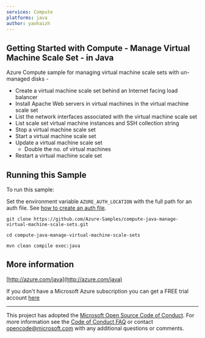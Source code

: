 ```yaml
---
services: Compute
platforms: java
author: yaohaizh
---
```


## Getting Started with Compute - Manage Virtual Machine Scale Set - in Java ##


  Azure Compute sample for managing virtual machine scale sets with un-managed disks -
   - Create a virtual machine scale set behind an Internet facing load balancer
   - Install Apache Web servers in virtual machines in the virtual machine scale set
   - List the network interfaces associated with the virtual machine scale set
   - List scale set virtual machine instances and SSH collection string
   - Stop a virtual machine scale set
   - Start a virtual machine scale set
   - Update a virtual machine scale set
     - Double the no. of virtual machines
   - Restart a virtual machine scale set
 

## Running this Sample ##

To run this sample:

Set the environment variable `AZURE_AUTH_LOCATION` with the full path for an auth file. See [how to create an auth file](https://github.com/Azure/azure-libraries-for-java/blob/master/AUTH.md).

    git clone https://github.com/Azure-Samples/compute-java-manage-virtual-machine-scale-sets.git

    cd compute-java-manage-virtual-machine-scale-sets

    mvn clean compile exec:java

## More information ##

[http://azure.com/java](http://azure.com/java)

If you don't have a Microsoft Azure subscription you can get a FREE trial account [here](http://go.microsoft.com/fwlink/?LinkId=330212)

---

This project has adopted the [Microsoft Open Source Code of Conduct](https://opensource.microsoft.com/codeofconduct/). For more information see the [Code of Conduct FAQ](https://opensource.microsoft.com/codeofconduct/faq/) or contact [opencode@microsoft.com](mailto:opencode@microsoft.com) with any additional questions or comments.